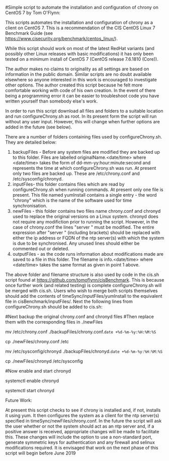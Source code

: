 #Simple script to automate the installation and configuration of chrony on CentOS 7 by Tom O'Flynn:

This scripts automates the installation and configuration of chrony as a client on CentOS 7. This is a recommendation of the CIS CentOS Linux 7 Benchmark Guide (see https://www.cisecurity.org/benchmark/centos_linux/). 

While this script should work on most of the latest RedHat variants (and possibly other Linux releases with basic modifications) it has only been tested on a minimum install of CentOS 7 (CentOS release 7.6.1810 (Core)).

The author makes no claims to originality as all settings are based on information in the public domain. Similar scripts are no doubt available elsewhere so anyone interested in this work is encouraged to investigate other options. The author created this script because he felt more comfortable working with code of his own creation. In the event of there being a programming error it can be easier to troubleshoot code you have written yourself than somebody else's work.

In order to run this script download all files and folders to a suitable location and run configureChrony.sh as root. In its present form the script will run without any user input. However, this will change when further options are added in the future (see below).

There are a number of folders containing files used by configureChrony.sh. They are detailed below:

1. backupFiles - Before any system files are modified they are backed up to this folder. Files are labelled originalName.<date/time> where <date/time> takes the form of dd-mm-yy:hour:minute:second and represents the time at which configureChrony.sh was run. At present only two files are backed up. These are /etc/chrony.conf and /etc/sysconfig/chronyd.
2. inputFiles- this folder contains files which are read by configureChrony.sh when running commands. At present only one file is present. This file named yumInstall contains a single entry - the word "chrony" which is the name of the software used for time synchronisation.
3. newFiles - this folder contains two files name chrony.conf and chronyd used to replace the original versions on a Linux system. chronyd does not require any modifiction prior to running the script. However, in the case of chrony.conf the lines "server <enter ip address or FQDN of server here>" must be modified. The entire expression after "server " (including brackets) should be replaced with either the ip address or FQDN of the ntp server(s) with which the system is due to be synchronised. Any unused lines should either be commented out or deleted.
4. outputFiles - as the code runs information about modifications made are saved to a file in this folder. The filename is info.<date/time> where <date/time> takes the same format as given in point 1 above. 

The above folder and filename structure is also used by code in the cis.sh script found at https://github.com/tomoflynn/cisBenchmark. This is because once further work (and related testing) is complete configureChrony.sh will be merged with cis.sh. Users who wish to merge both scripts themselves should add the contents of timeSync/inputFiles/yumInstall to the equivalent file in cisBenchmark/inputFiles/. Next the following lines from configureChrony.sh should be added to cis.sh:

#Next backup the original chrony.conf and chronyd files 
#Then replace them with the corresponding files in ./newFiles

mv /etc/chrony.conf ./backupFiles/chrony.conf.`date +%d-%m-%y:%H:%M:%S`

cp ./newFiles/chrony.conf /etc

mv /etc/sysconfig/chronyd ./backupFiles/chronyd.`date +%d-%m-%y:%H:%M:%S`

cp ./newFiles/chronyd /etc/sysconfig


#Now enable and start chronyd

systemctl enable chronyd

systemctl start chronyd

Future Work:

At present this script checks to see if chrony is installed and, if not, installs it using yum. It then configures the system as a client for the ntp server(s) specified in timeSync/newFiles/chrony.conf. In the future the script will ask the user whether or not the system should act as an ntp server and, if a positive answer is received, appropriate changes will be made to facilitate this. These changes will include the option to use a non-standard port, generate symmetric keys for authentication and any firewall and selinux modifications required. It is envisaged that work on the next phase of this script will begin before June 2019

